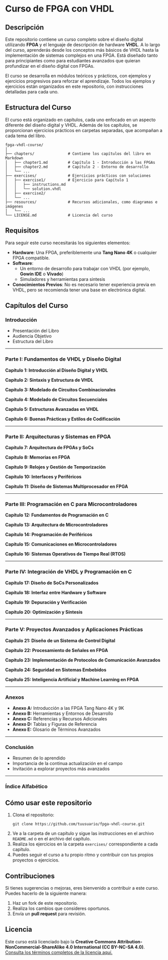 
# Curso de FPGA con VHDL

## Descripción
Este repositorio contiene un curso completo sobre el diseño digital utilizando **FPGA** y el lenguaje de descripción de hardware **VHDL**. A lo largo del curso, aprenderás desde los conceptos más básicos de VHDL hasta la implementación de sistemas complejos en una FPGA. Está diseñado tanto para principiantes como para estudiantes avanzados que quieran profundizar en el diseño digital con FPGAs.

El curso se desarrolla en módulos teóricos y prácticos, con ejemplos y ejercicios progresivos para reforzar el aprendizaje. Todos los ejemplos y ejercicios están organizados en este repositorio, con instrucciones detalladas para cada uno.

## Estructura del Curso
El curso está organizado en capítulos, cada uno enfocado en un aspecto diferente del diseño digital y VHDL. Además de los capítulos, se proporcionan ejercicios prácticos en carpetas separadas, que acompañan a cada tema del libro.

```
fpga-vhdl-course/
│
├── chapters/               # Contiene los capítulos del libro en Markdown
│   ├── chapter1.md         # Capítulo 1 - Introducción a las FPGAs
│   ├── chapter2.md         # Capítulo 2 - Entorno de desarrollo
│   └── ...
├── exercises/              # Ejercicios prácticos con soluciones
│   ├── exercise1/          # Ejercicio para Capítulo 1
│   │   ├── instructions.md
│   │   └── solution.vhdl
│   ├── exercise2/
│   └── ...
├── resources/              # Recursos adicionales, como diagramas e imágenes
│   └── ...
└── LICENSE.md              # Licencia del curso
```

## Requisitos
Para seguir este curso necesitarás los siguientes elementos:
- **Hardware**: Una FPGA, preferiblemente una **Tang Nano 4K** o cualquier FPGA compatible.
- **Software**: 
  - Un entorno de desarrollo para trabajar con VHDL (por ejemplo, **Gowin IDE** o **Vivado**)
  - Simuladores y herramientas para sintesis
- **Conocimientos Previos**: No es necesario tener experiencia previa en VHDL, pero se recomienda tener una base en electrónica digital.

## Capítulos del Curso

### **Introducción**

- Presentación del Libro
- Audiencia Objetivo
- Estructura del Libro

---

### **Parte I: Fundamentos de VHDL y Diseño Digital**

**Capítulo 1: Introducción al Diseño Digital y VHDL**

**Capítulo 2: Sintaxis y Estructura de VHDL**

**Capítulo 3: Modelado de Circuitos Combinacionales**

**Capítulo 4: Modelado de Circuitos Secuenciales**

**Capítulo 5: Estructuras Avanzadas en VHDL**

**Capítulo 6: Buenas Prácticas y Estilos de Codificación**

---

### **Parte II: Arquitecturas y Sistemas en FPGA**

**Capítulo 7: Arquitectura de FPGAs y SoCs**

**Capítulo 8: Memorias en FPGA**

**Capítulo 9: Relojes y Gestión de Temporización**

**Capítulo 10: Interfaces y Periféricos**

**Capítulo 11: Diseño de Sistemas Multiprocesador en FPGA**

---

### **Parte III: Programación en C para Microcontroladores**

**Capítulo 12: Fundamentos de Programación en C**

**Capítulo 13: Arquitectura de Microcontroladores**

**Capítulo 14: Programación de Periféricos**

**Capítulo 15: Comunicaciones en Microcontroladores**

**Capítulo 16: Sistemas Operativos de Tiempo Real (RTOS)**

---

### **Parte IV: Integración de VHDL y Programación en C**

**Capítulo 17: Diseño de SoCs Personalizados**

**Capítulo 18: Interfaz entre Hardware y Software**

**Capítulo 19: Depuración y Verificación**

**Capítulo 20: Optimización y Síntesis**

---

### **Parte V: Proyectos Avanzados y Aplicaciones Prácticas**

**Capítulo 21: Diseño de un Sistema de Control Digital**

**Capítulo 22: Procesamiento de Señales en FPGA**

**Capítulo 23: Implementación de Protocolos de Comunicación Avanzados**

**Capítulo 24: Seguridad en Sistemas Embebidos**

**Capítulo 25: Inteligencia Artificial y Machine Learning en FPGA**

---

### **Anexos**

- **Anexo A:** Introducción a las FPGA Tang Nano 4K y 9K
- **Anexo B:** Herramientas y Entornos de Desarrollo
- **Anexo C:** Referencias y Recursos Adicionales
- **Anexo D:** Tablas y Figuras de Referencia
- **Anexo E:** Glosario de Términos Avanzados

---

### **Conclusión**

- Resumen de lo aprendido
- Importancia de la continua actualización en el campo
- Invitación a explorar proyectos más avanzados

---

### **Índice Alfabético**


## Cómo usar este repositorio
1. Clona el repositorio:
   ```
   git clone https://github.com/tuusuario/fpga-vhdl-course.git
   ```
2. Ve a la carpeta de un capítulo y sigue las instrucciones en el archivo `README.md` o en el archivo del capítulo.
3. Realiza los ejercicios en la carpeta `exercises/` correspondiente a cada capítulo.
4. Puedes seguir el curso a tu propio ritmo y contribuir con tus propios proyectos o ejercicios.

## Contribuciones
Si tienes sugerencias o mejoras, eres bienvenido a contribuir a este curso. Puedes hacerlo de la siguiente manera:
1. Haz un fork de este repositorio.
2. Realiza los cambios que consideres oportunos.
3. Envía un **pull request** para revisión.

## Licencia
Este curso está licenciado bajo la **Creative Commons Attribution-NonCommercial-ShareAlike 4.0 International (CC BY-NC-SA 4.0)**.  
[Consulta los términos completos de la licencia aquí.](https://creativecommons.org/licenses/by-nc-sa/4.0/)
